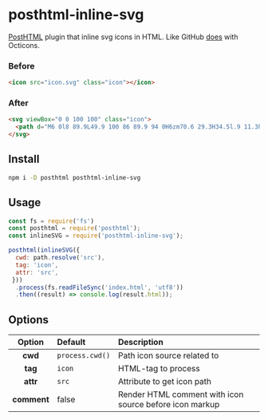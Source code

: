 # posthtml-inline-svg

[PostHTML](https://github.com/posthtml/posthtml) plugin that inline svg icons in HTML. Like GitHub [does](https://github.blog/2016-02-22-delivering-octicons-with-svg/) with Octicons.

### Before

```html
<icon src="icon.svg" class="icon"></icon>
```

### After

```html
<svg viewBox="0 0 100 100" class="icon">
  <path d="M6 0l8 89.9L49.9 100 86 89.9 94 0H6zm70.6 29.3H34.5l.9 11.3h40.2l-3.1 34-22.4 6.2v.1h-.3l-22.6-6.2-1.4-17.4h10.9l.8 8.8 12.2 3.3L62.2 66l1.4-14.3H25.3l-2.9-33.4h55.3l-1.1 11z"></path>
</svg>
```

## Install

```bash
npm i -D posthtml posthtml-inline-svg
```

## Usage

```js
const fs = require('fs')
const posthtml = require('posthtml');
const inlineSVG = require('posthtml-inline-svg');

posthtml(inlineSVG({
  cwd: path.resolve('src'),
  tag: 'icon',
  attr: 'src',
 }))
  .process(fs.readFileSync('index.html', 'utf8'))
  .then((result) => console.log(result.html));
```

## Options

|Option|Default|Description|
|:-:|:--|:--|
| **cwd** | `process.cwd()` | Path icon source related to |
| **tag** | `icon` | HTML-tag to process |
| **attr** | `src` | Attribute to get icon path |
| **comment** | false | Render HTML comment with icon source before icon markup |
